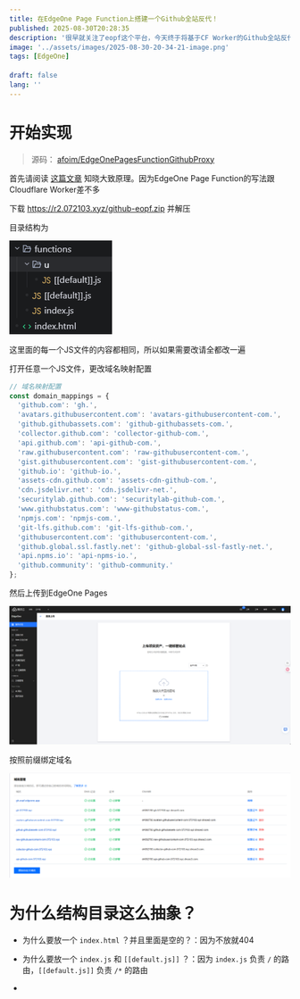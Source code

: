 ```yaml
---
title: 在EdgeOne Page Function上搭建一个Github全站反代！
published: 2025-08-30T20:28:35
description: '很早就关注了eopf这个平台，今天终于将基于CF Worker的Github全站反代移植过来了！'
image: '../assets/images/2025-08-30-20-34-21-image.png'
tags: [EdgeOne]

draft: false 
lang: ''
---
```


# 开始实现

> 源码： [afoim/EdgeOnePagesFunctionGithubProxy](https://github.com/afoim/EdgeOnePagesFunctionGithubProxy)

首先请阅读 [这篇文章](/posts/gh-proxy/) 知晓大致原理。因为EdgeOne Page Function的写法跟Cloudflare Worker差不多

下载 https://r2.072103.xyz/github-eopf.zip 并解压

目录结构为

![](../assets/images/2025-08-30-20-43-29-image.png)

这里面的每一个JS文件的内容都相同，所以如果需要改请全都改一遍

打开任意一个JS文件，更改域名映射配置

```js
// 域名映射配置
const domain_mappings = {
  'github.com': 'gh.',
  'avatars.githubusercontent.com': 'avatars-githubusercontent-com.',
  'github.githubassets.com': 'github-githubassets-com.',
  'collector.github.com': 'collector-github-com.',
  'api.github.com': 'api-github-com.',
  'raw.githubusercontent.com': 'raw-githubusercontent-com.',
  'gist.githubusercontent.com': 'gist-githubusercontent-com.',
  'github.io': 'github-io.',
  'assets-cdn.github.com': 'assets-cdn-github-com.',
  'cdn.jsdelivr.net': 'cdn.jsdelivr-net.',
  'securitylab.github.com': 'securitylab-github-com.',
  'www.githubstatus.com': 'www-githubstatus-com.',
  'npmjs.com': 'npmjs-com.',
  'git-lfs.github.com': 'git-lfs-github-com.',
  'githubusercontent.com': 'githubusercontent-com.',
  'github.global.ssl.fastly.net': 'github-global-ssl-fastly-net.',
  'api.npms.io': 'api-npms-io.',
  'github.community': 'github-community.'
};
```

然后上传到EdgeOne Pages

![](../assets/images/2025-08-30-20-45-20-image.png)

按照前缀绑定域名

![](../assets/images/2025-08-30-20-46-18-image.png)

# 为什么结构目录这么抽象？

- 为什么要放一个 `index.html` ？并且里面是空的？：因为不放就404

- 为什么要放一个 `index.js` 和 `[[default.js]]` ？：因为 `index.js` 负责 `/` 的路由，`[[default.js]]` 负责 `/*` 的路由

- 
